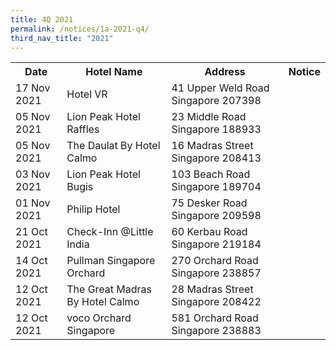 ```yaml
---
title: 4Q 2021
permalink: /notices/1a-2021-q4/
third_nav_title: "2021"
---
```

<table>
		<tr>
    <th>Date</th>
    <th>Hotel Name</th>
    <th>Address</th>
    <th>Notice</th>
	 </tr>
	<tr>
		<td>17 Nov 2021</td>
		<td>Hotel VR</td>
		<td>41 Upper Weld Road Singapore 207398</td>
		<td><a href="files/Hotel VR.pdf"></a></td>
	</tr>
	<tr>
	 <td>05 Nov 2021</td>
    <td>Lion Peak Hotel Raffles</td>
    <td>23 Middle Road<br>Singapore 188933<br></td>
    <td><a href="/files/Lion Peak Hotel Raffles.pdf"></a></td>
  </tr>
			<tr>
	 <td>05 Nov 2021</td>
    <td>The Daulat By Hotel Calmo</td>
    <td>16 Madras Street<br>Singapore 208413<br></td>
    <td><a href="/files/The Daulat By Hotel Calmo.pdf"></a></td>
  </tr>
		<tr>
	 <td>03 Nov 2021</td>
    <td>Lion Peak Hotel Bugis</td>
    <td>103 Beach Road<br>Singapore 189704<br></td>
    <td><a href="/files/Lion Peak Hotel Bugis.pdf"></a></td>
  </tr>
	<tr>
	 <td>01 Nov 2021</td>
    <td>Philip Hotel</td>
    <td>75 Desker Road<br>Singapore 209598<br></td>
    <td><a href="/files/Philip Hotel.pdf"></a></td>
  </tr>
		<tr>
	  <td>21 Oct 2021</td>
    <td>Check-Inn @Little India</td>
    <td>60 Kerbau Road<br>Singapore 219184<br></td>
    <td><a href="/files/Check-Inn Little India.pdf"></a></td>
  </tr>
	<tr>
	  <td>14 Oct 2021</td>
    <td>Pullman Singapore Orchard</td>
    <td>270 Orchard Road<br>Singapore 238857<br></td>
    <td><a href="/files/Pullman Singapore Orchard.pdf"></a></td>
  </tr>
	<tr>
	  <td>12 Oct 2021</td>
    <td>The Great Madras By Hotel Calmo</td>
    <td>28 Madras Street<br>Singapore 208422<br></td>
    <td><a href="/files/The Great Madras By Hotel Calmo.pdf"></a></td>
  </tr>
		<tr>
	  <td>12 Oct 2021</td>
    <td>voco Orchard Singapore</td>
    <td>581 Orchard Road<br>Singapore 238883<br></td>
    <td><a href="/files/voco Orchard Singapore.pdf"></a></td>
	</tr>